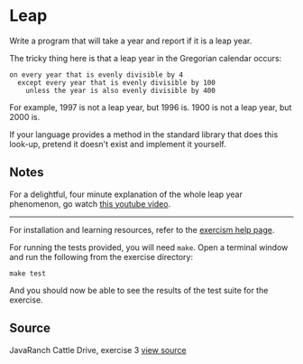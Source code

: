 # Leap

Write a program that will take a year and report if it is a leap year.

The tricky thing here is that a leap year in the Gregorian calendar occurs:

```plain
on every year that is evenly divisible by 4
  except every year that is evenly divisible by 100
    unless the year is also evenly divisible by 400
```

For example, 1997 is not a leap year, but 1996 is.  1900 is not a leap
year, but 2000 is.

If your language provides a method in the standard library that does
this look-up, pretend it doesn't exist and implement it yourself.

## Notes

For a delightful, four minute explanation of the whole leap year
phenomenon, go watch [this youtube video][video].

[video]: http://www.youtube.com/watch?v=xX96xng7sAE

* * * *

For installation and learning resources, refer to the
[exercism help page](http://help.exercism.io/getting-started-with-lfe.html).

For running the tests provided, you will need `make`.  Open a terminal
window and run the following from the exercise directory:

    make test

And you should now be able to see the results of the test suite for
the exercise.

## Source

JavaRanch Cattle Drive, exercise 3 [view source](http://www.javaranch.com/leap.jsp)
